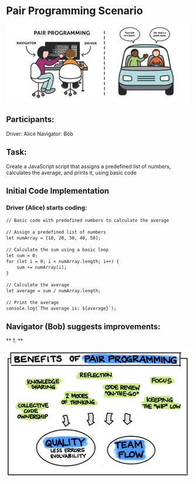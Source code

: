 # Pair Programming Scenario

![alt text](image.png)

## Participants:
Driver: Alice
Navigator: Bob

## Task:
Create a JavaScript script that assigns a predefined list of numbers, calculates the average, and prints it, using basic code

## Initial Code Implementation

### Driver (Alice) starts coding:

```
// Basic code with predefined numbers to calculate the average

// Assign a predefined list of numbers
let numArray = [10, 20, 30, 40, 50];

// Calculate the sum using a basic loop
let sum = 0;
for (let i = 0; i < numArray.length; i++) {
    sum += numArray[i];
}

// Calculate the average
let average = sum / numArray.length;

// Print the average
console.log(`The average is: ${average}`);
```

## Navigator (Bob) suggests improvements:

** 1. ** 



![alt text](image-1.png)